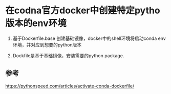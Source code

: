 # 在codna官方docker中创建特定pytho版本的env环境

1. 基于Dockerfile.base 创建基础镜像，docker中的shell环境将启动conda env环境，并对应到想要的python版本

2. Dockfile是基于基础镜像，安装需要的python package. 

## 参考
https://pythonspeed.com/articles/activate-conda-dockerfile/
